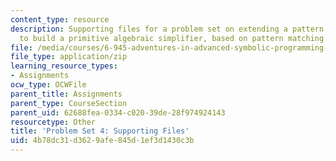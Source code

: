 ```yaml
---
content_type: resource
description: Supporting files for a problem set on extending a pattern matching system
  to build a primitive algebraic simplifier, based on pattern matching and instantiation.
file: /media/courses/6-945-adventures-in-advanced-symbolic-programming-spring-2009/4b78dc31d3629afe845d1ef3d1430c3b_assn06.zip
file_type: application/zip
learning_resource_types:
- Assignments
ocw_type: OCWFile
parent_title: Assignments
parent_type: CourseSection
parent_uid: 62688fea-0334-c020-39de-28f974924143
resourcetype: Other
title: 'Problem Set 4: Supporting Files'
uid: 4b78dc31-d362-9afe-845d-1ef3d1430c3b
---
```

